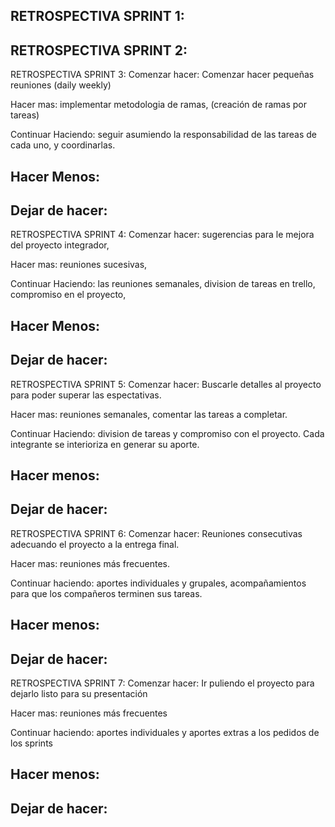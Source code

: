 RETROSPECTIVA SPRINT 1:
-
RETROSPECTIVA SPRINT 2:
-
RETROSPECTIVA SPRINT 3:
Comenzar hacer:
Comenzar hacer pequeñas reuniones (daily weekly)

Hacer mas: 
implementar metodologia de ramas, (creación de ramas por tareas)

Continuar Haciendo:
seguir asumiendo la responsabilidad de las tareas de cada uno, y coordinarlas.

Hacer Menos:
-

Dejar de hacer:
-

RETROSPECTIVA SPRINT 4:
Comenzar hacer:
sugerencias para le mejora del proyecto integrador, 

Hacer mas: 
reuniones sucesivas, 

Continuar Haciendo:
las reuniones semanales, division de tareas en trello, compromiso en el proyecto,

Hacer Menos:
-

Dejar de hacer:
-

RETROSPECTIVA SPRINT 5:
Comenzar hacer:
Buscarle detalles al proyecto para poder superar las espectativas.

Hacer mas:
reuniones semanales, comentar las tareas a completar.

Continuar Haciendo:
division de tareas y compromiso con el proyecto. Cada integrante se interioriza en generar su aporte.

Hacer menos:
-

Dejar de hacer:
-
RETROSPECTIVA SPRINT 6:
Comenzar hacer:
Reuniones consecutivas adecuando el proyecto a la entrega final.

Hacer mas:
reuniones más frecuentes.

Continuar haciendo:
aportes individuales y grupales, acompañamientos para que los compañeros terminen sus tareas.

Hacer menos:
-

Dejar de hacer:
-

RETROSPECTIVA SPRINT 7:
Comenzar hacer:
Ir puliendo el proyecto para dejarlo listo para su presentación

Hacer mas:
reuniones más frecuentes

Continuar haciendo:
aportes individuales y aportes extras a los pedidos de los sprints

Hacer menos:
-

Dejar de hacer:
-
